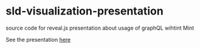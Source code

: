 # sld-visualization-presentation
source code for reveal.js presentation about usage of graphQL wihtint Mint

See the presentation [here](http://bertbruynooghe.github.io/greaphql-presentation)
